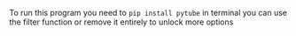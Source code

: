 To run this program you need to `pip install pytube` in terminal
you can use the filter function or remove it entirely to unlock more options